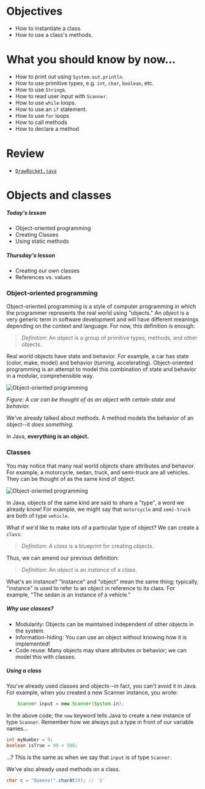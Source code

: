# Objectives
- How to instantiate a class.
- How to use a class's methods.

# What you should know by now...
- How to print out using `System.out.println`.
- How to use primitive types, e.g. `int`, `char`, `boolean`, etc. 
- How to use `String`s.
- How to read user input with `Scanner`.
- How to use `while` loops.
- How to use an `if` statement.
- How to use `for` loops
- How to call methods
- How to declare a method

# Review
- [`DrawRocket.java`](https://github.com/accesscode-2-1/unit-0/blob/master/in-class%20exercise%20solutions/DrawRocket.java)

# Objects and classes
##### Today's lesson
- Object-oriented programming
- Creating Classes
- Using static methods

##### Thursday's lesson
- Creating our own classes
- References vs. values

### Object-oriented programming
Object-oriented programming is a style of computer programming in which the programmer represents the real world using "objects." An *object* is a very generic term in software development and will have different meanings depending on the context and language. For now, this definition is enough:

> *Definition:* An *object* is a group of primitive types, methods, and other objects.

Real world objects have state and behavior. For example, a car has state (color, make, model) and behavior (turning, accelerating). Object-oriented programming is an attempt to model this combination of state and behavior in a modular, comprehensible way.

![Object-oriented programming](https://github.com/accesscode-2-1/unit-0/blob/master/images/car.jpg)

*Figure: A car can be thought of as an object with certain state and behavior.*

We've already talked about methods. A method models the behavior of an object--it *does something*.

In Java, **everything is an object.**

### Classes

You may notice that many real world objects share attributes and behavior. For example, a motorcycle, sedan, truck, and semi-truck are all vehicles. They can be thought of as the same kind of object.

![Object-oriented programming](https://github.com/accesscode-2-1/unit-0/blob/master/images/oop.jpg)

In Java, objects of the same kind are said to share a "type", a word we already know! For example, we might say that `motorcycle` and `semi-truck` are both of type `vehicle`. 

What if we'd like to make lots of a particular type of object? We can create a `class`:

> *Definition:* A *class* is a blueprint for creating objects.

Thus, we can amend our previous definition:

> *Definition:* An *object* is an *instance* of a *class*.

What's an instance? "Instance" and "object" mean the same thing; typically, "instance" is used to refer to an object in reference to its class. For example, "The sedan is an instance of a vehicle."

##### Why use classes?

- Modularity: Objects can be maintained independent of other objects in the system.
- Information-hiding: You can use an object without knowing how it is implemented!
- Code reuse: Many objects may share attributes or behavior; we can model this with classes.

##### Using a class

You've already used classes and objects--in fact, you can't avoid it in Java. For example, when you created a new Scanner instance, you wrote:

```java
    Scanner input = new Scanner(System.in);
```

In the above code, the `new` keyword tells Java to create a new instance of type `Scanner`. Remember how we always put a type in front of our variable names...

```java
int myNumber = 9;
boolean isTrue = 99 < 100;
```

...? This is the same as when we say that `input` is of type `Scanner`.

We've also already used methods on a class.

```java
char c = "Queens!".charAt(0); // 'Q'
```

